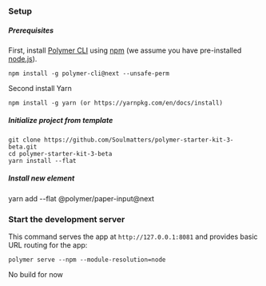 
### Setup

##### Prerequisites

First, install [Polymer CLI](https://github.com/Polymer/polymer-cli) using
[npm](https://www.npmjs.com) (we assume you have pre-installed [node.js](https://nodejs.org)).

    npm install -g polymer-cli@next --unsafe-perm
Second install Yarn

    npm install -g yarn (or https://yarnpkg.com/en/docs/install)

##### Initialize project from template

    git clone https://github.com/Soulmatters/polymer-starter-kit-3-beta.git
    cd polymer-starter-kit-3-beta
    yarn install --flat


##### Install new element

yarn add --flat @polymer/paper-input@next

### Start the development server

This command serves the app at `http://127.0.0.1:8081` and provides basic URL
routing for the app:

    polymer serve --npm --module-resolution=node


No build for now
